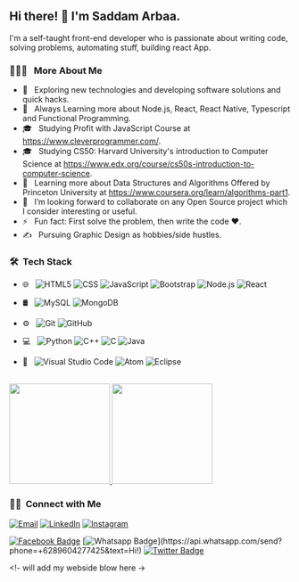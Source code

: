 ###
<h2>  Hi there! 👋 I'm Saddam Arbaa.</h2>

I'm a self-taught front-end developer who is passionate about writing code, solving problems, automating stuff, building react App.

<h3> 👨🏻‍💻 &nbsp; More About Me </h3>

- 🤔 &nbsp; Exploring new technologies and developing software solutions and quick hacks.
- 🌱 &nbsp; Always Learning more about Node.js, React, React Native, Typescript and Functional Programming.
- 🎓 &nbsp; Studying Profit with JavaScript Course at https://www.cleverprogrammer.com/.
- 🎓 &nbsp; Studying CS50: Harvard University's introduction to Computer Science at https://www.edx.org/course/cs50s-introduction-to-computer-science.
- 🌱 &nbsp; Learning more about Data Structures and Algorithms Offered by Princeton University at https://www.coursera.org/learn/algorithms-part1.
- 👯 &nbsp; I’m looking forward to collaborate on any Open Source project which I consider interesting or useful.
- ⚡ &nbsp; Fun fact:  First solve the problem, then write the code :heart:.
- ✍️ &nbsp; Pursuing Graphic Design as hobbies/side hustles.

<h3> 🛠 &nbsp;Tech Stack</h3>

- 🌐 &nbsp;
  ![HTML5](https://img.shields.io/badge/-HTML5-333333?style=flat&logo=HTML5)
  ![CSS](https://img.shields.io/badge/-CSS-333333?style=flat&logo=CSS3&logoColor=1572B6)
  ![JavaScript](https://img.shields.io/badge/-JavaScript-333333?style=flat&logo=javascript)
  ![Bootstrap](https://img.shields.io/badge/-Bootstrap-333333?style=flat&logo=bootstrap&logoColor=563D7C)
  ![Node.js](https://img.shields.io/badge/-Node.js-333333?style=flat&logo=node.js)
  ![React](https://img.shields.io/badge/-React-333333?style=flat&logo=react)
- 🛢 &nbsp;
  ![MySQL](https://img.shields.io/badge/-MySQL-333333?style=flat&logo=mysql)
  ![MongoDB](https://img.shields.io/badge/-MongoDB-333333?style=flat&logo=mongodb)
- ⚙️ &nbsp;
  ![Git](https://img.shields.io/badge/-Git-333333?style=flat&logo=git)
  ![GitHub](https://img.shields.io/badge/-GitHub-333333?style=flat&logo=github)
 - 💻 &nbsp;
  ![Python](https://img.shields.io/badge/-Python-333333?style=flat&logo=python)
  ![C++](https://img.shields.io/badge/-C++-333333?style=flat&logo=C%2B%2B&logoColor=00599C)
  ![C](https://img.shields.io/badge/-C-333333?style=flat&logo=C%2B%2B&logoColor=00599C)
  ![Java](https://img.shields.io/badge/-Java-333333?style=flat&logo=Java&logoColor=007396)
 
- 🔧 &nbsp;
  ![Visual Studio Code](https://img.shields.io/badge/-Visual%20Studio%20Code-333333?style=flat&logo=visual-studio-code&logoColor=007ACC)
  ![Atom](https://img.shields.io/badge/-Atom-333333?style=flat&logo=eclipse-ide&logoColor=2C2255)
  ![Eclipse](https://img.shields.io/badge/-Eclipse-333333?style=flat&logo=eclipse-ide&logoColor=2C2255)


<br/>

<a href="https://github.com/AVS1508">
  <img height="180em" src="https://github-readme-stats.vercel.app/api?username=saddamarbaa&theme=buefy&show_icons=true" />
  <img height="180em" src="https://github-readme-stats.vercel.app/api/top-langs/?username=saddamarbaa&theme=buefy&layout=compact" />
</a>

<br/>


<h3> 🤝🏻 &nbsp;Connect with Me </h3>

<p>
<a href="mailto:saddamarbaas@gmail.com"><img alt="Email" src="https://img.shields.io/badge/Email-saddamarbaas@gmail.com-blue?style=flat-square&logo=gmail"></a>
<a href="https://www.linkedin.com/in/saddamarbaa/"><img alt="LinkedIn" src="https://img.shields.io/badge/LinkedIn-Saddam%20Arbaa%20-blue?style=flat-square&logo=linkedin"></a>
<a href="https://www.instagram.com/saddam_arbaa/"><img alt="Instagram" src="https://img.shields.io/badge/Instagram-saddam_arbaa__-blue?style=flat-square&logo=instagram"></a>


 [![Facebook Badge](https://img.shields.io/badge/-Facebook-3b5998?style=flat-square&labelColor=3b5998&logo=facebook&logoColor=white&link=https://www.facebook.com/weltonpfelix/)](https://www.facebook.com/saddam.arbaa)
[![Whatsapp Badge](https://img.shields.io/badge/-Whatsapp-4CA143?style=flat-square&labelColor=4CA143&logo=whatsapp&logoColor=white&link=https://api.whatsapp.com/send?phone=+6289604277425&text=Hi!)](https://api.whatsapp.com/send?phone=+6289604277425&text=Hi!)
[![Twitter Badge](https://img.shields.io/badge/-Twitter-1da1f2?style=flat-square&labelColor=1da1f2&logo=twitter&logoColor=white&link=https://www.twitter.com/_weltonfelix/)](https://twitter.com/ArbaaSaddam/)
</p>


<!--TODO -->
<!- will add my webside blow here ->
<!--
<a href="https://www.adityavsingh.com/"><img alt="Website" src="https://img.shields.io/badge/Website-www.adityavsingh.com-blue?style=flat-square&logo=google-chrome"></a>
-->





